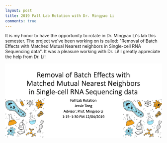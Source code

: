 ```yaml
---
layout: post
title: 2019 Fall Lab Rotation with Dr. Mingyao Li
comments: true
---
```


It is my honor to have the opportunity to rotate in Dr. Mingyao Li's lab this semester. The project we've been working on is called: "Removal of Batch Effects with Matched Mutual Nearest neighbors in Single-cell RNA Sequencing data". It was a pleasure working with Dr. Li! I greatly appreciate the help from Dr. Li!

![title](/images/2019fall_lab_rotation.png)
